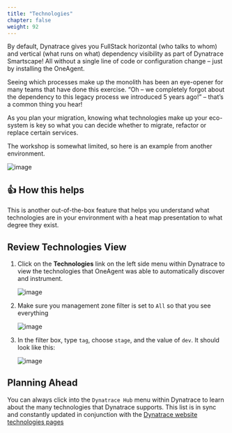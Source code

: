 ```yaml
---
title: "Technologies"
chapter: false
weight: 92
---
```


By default, Dynatrace gives you FullStack horizontal (who talks to whom) and vertical (what runs on what) dependency visibility as part of Dynatrace Smartscape! All without a single line of code or configuration change – just by installing the OneAgent.

Seeing which processes make up the monolith has been an eye-opener for many teams that have done this exercise. “Oh – we completely forgot about the dependency to this legacy process we introduced 5 years ago!” – that’s a common thing you hear!

As you plan your migration, knowing what technologies make up your eco-system is key so what you can decide whether to migrate, refactor or replace certain services.

The workshop is somewhat limited, so here is an example from another environment.

![image](/images/lab1-technology-demo.png)

## 👍 How this helps

This is another out-of-the-box feature that helps you understand what technologies are in your environment with a heat map presentation to what degree they exist.

## Review Technologies View

1. Click on the **Technologies** link on the left side menu within Dynatrace to view the technologies that OneAgent was able to automatically discover and instrument.

    ![image](/images/lab1-technology.png)

1. Make sure you management zone filter is set to `All` so that you see everything

    ![image](/images/lab1-mz-filter-off.png)

1. In the filter box, type `tag`, choose `stage`, and the value of `dev`. It should look like this:

    ![image](/images/lab1-technology-filter.png)

## Planning Ahead

You can always click into the `Dynatrace Hub` menu within Dynatrace to learn about the many technologies that Dynatrace supports.  This list is in sync and constantly updated in conjunction with the [Dynatrace website technologies pages](https://www.dynatrace.com/technologies)